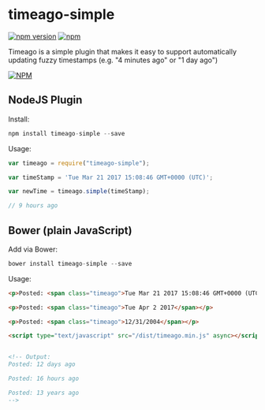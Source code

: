 # timeago-simple 
[![npm version](https://badge.fury.io/js/timeago-simple.svg)](https://badge.fury.io/js/timeago-simple) [![npm](https://img.shields.io/npm/dt/timeago-simple.svg)]()

Timeago is a simple plugin that makes it easy to support automatically updating fuzzy timestamps (e.g. "4 minutes ago" or "1 day ago")

[![NPM](https://nodei.co/npm/timeago-simple.png?downloads=true)](https://nodei.co/npm/timeago-simple/)

## NodeJS Plugin
Install:

```js
npm install timeago-simple --save
```

Usage:

```js
var timeago = require("timeago-simple");

var timeStamp = 'Tue Mar 21 2017 15:08:46 GMT+0000 (UTC)';

var newTime = timeago.simple(timeStamp);

// 9 hours ago
```

## Bower (plain JavaScript)

Add via Bower:
```js
bower install timeago-simple --save
```

Usage:
```html
<p>Posted: <span class="timeago">Tue Mar 21 2017 15:08:46 GMT+0000 (UTC)</span></p>

<p>Posted: <span class="timeago">Tue Apr 2 2017</span></p>

<p>Posted: <span class="timeago">12/31/2004</span></p>

<script type="text/javascript" src="/dist/timeago.min.js" async></script>


<!-- Output:
Posted: 12 days ago

Posted: 16 hours ago

Posted: 13 years ago
-->
```